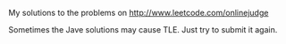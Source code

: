 My solutions to the problems on http://www.leetcode.com/onlinejudge

Sometimes the Jave solutions may cause TLE. Just try to submit it again.

